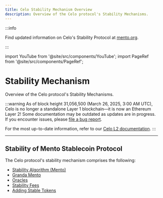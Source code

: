```yaml
---
title: Celo Stability Mechanism Overview
description: Overview of the Celo protocol's Stability Mechanisms.
---
```


:::info

Find updated information on Celo's Stability Protocol at [mento.org](https://mento.org).

:::

import YouTube from '@site/src/components/YouTube';
import PageRef from '@site/src/components/PageRef';

# Stability Mechanism

Overview of the Celo protocol's Stability Mechanisms.

:::warning
As of block height 31,056,500 (March 26, 2025, 3:00 AM UTC), Celo is no longer a standalone Layer 1 blockchain—it is now an Ethereum Layer 2!
Some documentation may be outdated as updates are in progress. If you encounter issues, please [file a bug report](https://github.com/celo-org/docs/issues/new/choose).

For the most up-to-date information, refer to our [Celo L2 documentation](https://docs.celo.org/cel2).
:::

---

## Stability of Mento Stablecoin Protocol

<YouTube videoId="kYhDUmKuGCY"/>

The Celo protocol's stability mechanism comprises the following:

- [Stability Algorithm (Mento)](/what-is-celo/about-celo-l1/protocol/stability/doto)
- [Granda Mento](/what-is-celo/about-celo-l1/protocol/stability/granda-mento)
- [Oracles](/what-is-celo/about-celo-l1/protocol/stability/oracles)
- [Stability Fees](/what-is-celo/about-celo-l1/protocol/stability/stability-fees)
- [Adding Stable Tokens](/what-is-celo/about-celo-l1/protocol/stability/adding-stable-assets)
